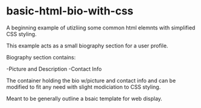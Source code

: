 # basic-html-bio-with-css

A beginning example of utizliing some common html elemnts with simplified CSS styling.

This example acts as a small biography section for a user profile.

Biography section contains:


 -Picture and Description
 -Contact Info

The container holding the bio w/picture and contact info and can be modified to fit any need with slight modiciation to CSS styling. 

Meant to be generally outline a bsaic template for web display. 


